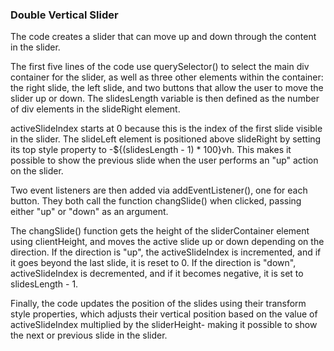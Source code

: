 ### Double Vertical Slider

The code creates a slider that can move up and down through the content in the slider.

The first five lines of the code use querySelector() to select the main div container for the slider, as well as three other elements within the container: the right slide, the left slide, and two buttons that allow the user to move the slider up or down. The slidesLength variable is then defined as the number of div elements in the slideRight element.

activeSlideIndex starts at 0 because this is the index of the first slide visible in the slider. The slideLeft element is positioned above slideRight by setting its top style property to -${(slidesLength - 1) \* 100}vh. This makes it possible to show the previous slide when the user performs an "up" action on the slider.

Two event listeners are then added via addEventListener(), one for each button. They both call the function changSlide() when clicked, passing either "up" or "down" as an argument.

The changSlide() function gets the height of the sliderContainer element using clientHeight, and moves the active slide up or down depending on the direction. If the direction is "up", the activeSlideIndex is incremented, and if it goes beyond the last slide, it is reset to 0. If the direction is "down", activeSlideIndex is decremented, and if it becomes negative, it is set to slidesLength - 1.

Finally, the code updates the position of the slides using their transform style properties, which adjusts their vertical position based on the value of activeSlideIndex multiplied by the sliderHeight- making it possible to show the next or previous slide in the slider.
